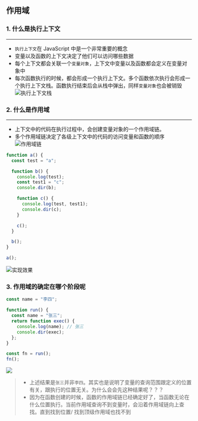 ## 作用域

### 1. 什么是执行上下文

<hr />

- `执行上下文`在 JavaScript 中是一个非常重要的概念
- 变量以及函数的上下文决定了他们可以访问哪些数据
- 每个上下文都会关联一个`变量对象`，上下文中变量以及函数都会定义在变量对象中
- 每次函数执行的时候，都会形成一个执行上下文。多个函数依次执行会形成一个执行上下文栈。函数执行结束后会从栈中弹出，同样`变量对象`也会被销毁
  ![执行上下文栈](https://img-blog.csdnimg.cn/6cbe967f49cc4c579167e57742dd48d4.png#pic_center)

### 2. 什么是作用域

<hr />

- 上下文中的代码在执行过程中，会创建变量对象的一个作用域链。
- 多个作用域链决定了各级上下文中的代码的访问变量和函数的顺序
  ![作用域链](https://img-blog.csdnimg.cn/0fe4f892e4a341f18163800c1509b782.png#pic_center)

```js
function a() {
  const test = "a";

  function b() {
    console.log(test);
    const test1 = "c";
    console.dir(b);

    function c() {
      console.log(test, test1);
      console.dir(c);
    }

    c();
  }

  b();
}

a();
```

![实现效果](https://img-blog.csdnimg.cn/f21a502fad5a452897ddc21df3cd9dd5.png#pic_center)

### 3. 作用域的确定在哪个阶段呢

```js
const name = "李四";

function run() {
  const name = "张三";
  return function exec() {
    console.log(name); // 张三
    console.dir(exec);
  };
}

const fn = run();
fn();
```

![](https://img-blog.csdnimg.cn/28b6a0bd2a084ce7971ad73b71487a81.png#pic_center)

> - 上述结果是`张三`并非`李四`。其实也是说明了变量的查询范围跟定义的位置有关，跟执行的位置无关。为什么会会先这种结果呢？？？
> - 因为在函数创建的时候，函数的作用域链已经确定好了，当函数无论在什么位置执行。当前作用域查询不到变量时，会沿着作用域链向上查找。直到找到位置/ 找到顶级作用域也找不到
